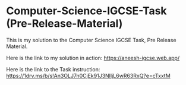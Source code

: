 # Computer-Science-IGCSE-Task (Pre-Release-Material)
This is my solution to the Computer Science IGCSE Task, Pre Release Material.

Here is the link to my solution in action: https://aneesh-igcse.web.app/

Here is the link to the Task instruction: https://1drv.ms/b/s!An3OLJ7n0CjEk91J3NlIjL6wR63RxQ?e=cTxxtM
